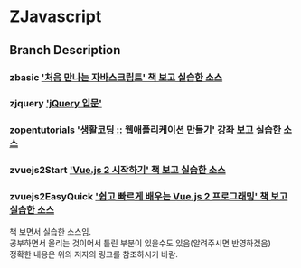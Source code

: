 ZJavascript
============

## Branch Description  

### zbasic ['처음 만나는 자바스크립트' 책 보고 실습한 소스](http://www.yes24.com/24/goods/36154711?scode=032&OzSrank=1 "a good basic book on javascript and jQuery" )  

### zjquery ['jQuery 입문'](http://www.yes24.com/24/goods/7865910?scode=032&OzSrank=5 "a good basic book on jQuery" )  

### zopentutorials ['생활코딩 :: 웹애플리케이션 만들기' 강좌 보고 실습한 소스](https://opentutorials.org/course/1688 "a good basic lecture on javascript and CSS" )  

### zvuejs2Start ['Vue.js 2 시작하기' 책 보고 실습한 소스](http://www.acornpub.co.kr/book/learn-vuejs2 "Learning Vue.js 2 by Olga Filipova" )  

### zvuejs2EasyQuick ['쉽고 빠르게 배우는 Vue.js 2 프로그래밍' 책 보고 실습한 소스](http://www.yes24.com/24/goods/44271600?scode=032&OzSrank=1 "쉽고 빠르게 배우는 Vue.js 2 프로그래밍" )  

    
책 보면서 실습한 소스임.  
공부하면서 올리는 것이어서 틀린 부분이 있을수도 있음(알려주시면 반영하겠음)  
정확한 내용은 위의 저자의 링크를 참조하시기 바람.  

